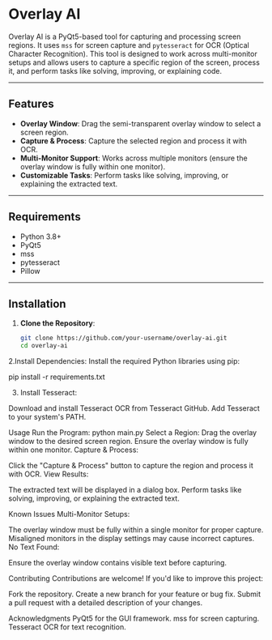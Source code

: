 # Overlay AI

Overlay AI is a PyQt5-based tool for capturing and processing screen regions. It uses `mss` for screen capture and `pytesseract` for OCR (Optical Character Recognition). This tool is designed to work across multi-monitor setups and allows users to capture a specific region of the screen, process it, and perform tasks like solving, improving, or explaining code.

---

## Features
- **Overlay Window**: Drag the semi-transparent overlay window to select a screen region.
- **Capture & Process**: Capture the selected region and process it with OCR.
- **Multi-Monitor Support**: Works across multiple monitors (ensure the overlay window is fully within one monitor).
- **Customizable Tasks**: Perform tasks like solving, improving, or explaining the extracted text.

---

## Requirements
- Python 3.8+
- PyQt5
- mss
- pytesseract
- Pillow

---

## Installation

1. **Clone the Repository**:
   ```bash
   git clone https://github.com/your-username/overlay-ai.git
   cd overlay-ai

   
2.Install Dependencies: Install the required Python libraries using pip:

pip install -r requirements.txt

3. Install Tesseract:

Download and install Tesseract OCR from Tesseract GitHub.
Add Tesseract to your system's PATH.

Usage
Run the Program:
   python main.py
Select a Region:
   Drag the overlay window to the desired screen region.
Ensure the overlay window is fully within one monitor.
Capture & Process:

Click the "Capture & Process" button to capture the region and process it with OCR.
View Results:

The extracted text will be displayed in a dialog box.
Perform tasks like solving, improving, or explaining the extracted text.

Known Issues
Multi-Monitor Setups:

The overlay window must be fully within a single monitor for proper capture.
Misaligned monitors in the display settings may cause incorrect captures.
No Text Found:

Ensure the overlay window contains visible text before capturing.


Contributing
Contributions are welcome! If you'd like to improve this project:

Fork the repository.
Create a new branch for your feature or bug fix.
Submit a pull request with a detailed description of your changes.

Acknowledgments
PyQt5 for the GUI framework.
mss for screen capturing.
Tesseract OCR for text recognition.




